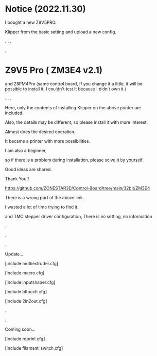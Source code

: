 # Notice (2022.11.30)

I bought a new Z9V5PRO.

Klipper from the basic setting and upload a new config.


.
.
.

.

# Z9V5 Pro ( ZM3E4 v2.1)

and Z8PM4Pro (same control board, If you change it a little, it will be possible to install it, I couldn't test it because I didn't own it.)

.
.
.

Here, only the contents of installing Klipper on the above printer are included.

Also, the details may be different, so please install it with more interest.

Almost does the desired operation.

It became a printer with more possibilities.

I am also a beginner, 

so if there is a problem during installation, please solve it by yourself.

Good ideas are shared.

Thank You!!


https://github.com/ZONESTAR3D/Control-Board/tree/main/32bit/ZM3E4

There is a wrong part of the above link.

I wasted a lot of time trying to find it.

and TMC stepper driver configuration, There is no setting, no information

.

.

.

Update...

[include multiextruder.cfg]

[include macro.cfg]

[include inputshaper.cfg]

[include bltouch.cfg]

[include 2in2out.cfg]

.

.

Coming soon...

[include reprint.cfg]

[include filament_switch.cfg]
